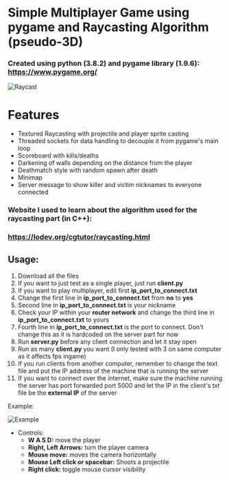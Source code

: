 # Simple Multiplayer Game using pygame and Raycasting Algorithm (pseudo-3D)
### Created using python (3.8.2) and pygame library (1.9.6): https://www.pygame.org/
![Raycast](https://media.giphy.com/media/QXD9cA7e2C8QkIiEgb/giphy.gif)

# Features
* Textured Raycasting with projectile and player sprite casting
* Threaded sockets for data handling to decouple it from pygame's main loop
* Scoreboard with kills/deaths
* Darkening of walls depending on the distance from the player
* Deathmatch style with random spawn after death
* Minimap
* Server message to show killer and victim nicknames to everyone connected

### Website I used to learn about the algorithm used for the raycasting part (in C++): 
### https://lodev.org/cgtutor/raycasting.html
## Usage:
1. Download all the files
2. If you want to just test as a single player, just run **client.py**
3. If you want to play multiplayer, edit first **ip_port_to_connect.txt**
4. Change the first line in **ip_port_to_connect.txt** from **no** to **yes**
5. Second line in  **ip_port_to_connect.txt** is your nickname
6. Check your IP within your **router network** and change the third line in **ip_port_to_connect.txt** to yours
7. Fourth line in **ip_port_to_connect.txt** is the port to connect. Don't change this as it is hardcoded on the server part for now
8. Run **server.py** before any client connection and let it stay open
9. Run as many **client.py** you want (I only tested with 3 on same computer as it affects fps ingame)
10. If you run clients from another computer, remember to change the text file and put the IP address of the machine that is running the server
11. If you want to connect over the internet, make sure the machine running the server has port forwarded port 5000 and let the IP in the client's txt file be the **external IP** of the server

Example:

![Example](assets/readme/example1.png)
    
* Controls:
    * **W A S D:** move the player
    * **Right, Left Arrows:** turn the player camera
    * **Mouse move:** moves the camera horizontally
    * **Mouse Left click or spacebar:** Shoots a projectile
    * **Right click:** toggle mouse cursor visibility
